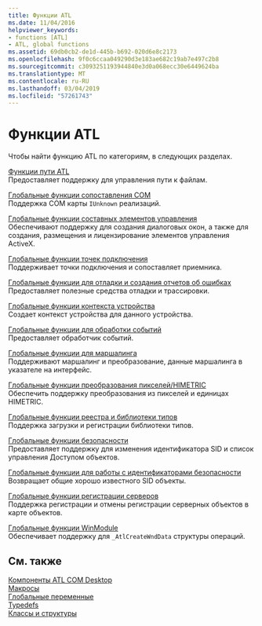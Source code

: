 ```yaml
---
title: Функции ATL
ms.date: 11/04/2016
helpviewer_keywords:
- functions [ATL]
- ATL, global functions
ms.assetid: 69db0cb2-de1d-445b-b692-020d6e8c2173
ms.openlocfilehash: 9f0c6ccaa049290d3e183ae682c19ab7e497c2b8
ms.sourcegitcommit: c3093251193944840e3d0a068ecc30e6449624ba
ms.translationtype: MT
ms.contentlocale: ru-RU
ms.lasthandoff: 03/04/2019
ms.locfileid: "57261743"
---
```

# <a name="atl-functions"></a>Функции ATL

Чтобы найти функцию ATL по категориям, в следующих разделах.

[Функции пути ATL](../../atl/reference/com-map-global-functions.md)<br/>
Предоставляет поддержку для управления пути к файлам.

[Глобальные функции сопоставления COM](../../atl/reference/com-map-global-functions.md)<br/>
Поддержка COM карты `IUnknown` реализаций.

[Глобальные функции составных элементов управления](../../atl/reference/composite-control-global-functions.md)<br/>
Обеспечивают поддержку для создания диалоговых окон, а также для создания, размещения и лицензирование элементов управления ActiveX.

[Глобальные функции точек подключения](../../atl/reference/connection-point-global-functions.md)<br/>
Поддерживает точки подключения и сопоставляет приемника.

[Глобальные функции для отладки и создания отчетов об ошибках](../../atl/reference/debugging-and-error-reporting-global-functions.md)<br/>
Предоставляет полезные средства отладки и трассировки.

[Глобальные функции контекста устройства](../../atl/reference/device-context-global-functions.md)<br/>
Создает контекст устройства для данного устройства.

[Глобальные функции для обработки событий](../../atl/reference/event-handling-global-functions.md)<br/>
Предоставляет обработчик событий.

[Глобальные функции для маршалинга](../../atl/reference/marshaling-global-functions.md)<br/>
Поддерживают маршалинг и преобразование, данные маршалинга в указателе на интерфейс.

[Глобальные функции преобразования пикселей/HIMETRIC](../../atl/reference/pixel-himetric-conversion-global-functions.md)<br/>
Обеспечить поддержку преобразования из пикселей и единицах HIMETRIC.

[Глобальные функции реестра и библиотеки типов](../../atl/reference/registry-and-typelib-global-functions.md)<br/>
Поддержка загрузки и регистрации библиотеки типов.

[Глобальные функции безопасности](../../atl/reference/security-global-functions.md)<br/>
Предоставляет поддержку для изменения идентификатора SID и список управления Доступом объектов.

[Глобальные функции для работы с идентификаторами безопасности](../../atl/reference/security-identifier-global-functions.md)<br/>
Возвращает общие хорошо известного SID объекты.

[Глобальные функции регистрации серверов](../../atl/reference/server-registration-global-functions.md)<br/>
Поддержка регистрации и отмены регистрации серверных объектов в карте объектов.

[Глобальные функции WinModule](../../atl/reference/winmodule-global-functions.md)<br/>
Обеспечивает поддержку для `_AtlCreateWndData` структуры операций.

## <a name="see-also"></a>См. также

[Компоненты ATL COM Desktop](../../atl/atl-com-desktop-components.md)<br/>
[Макросы](../../atl/reference/atl-macros.md)<br/>
[Глобальные переменные](../../atl/reference/atl-global-variables.md)<br/>
[Typedefs](../../atl/reference/atl-typedefs.md)<br/>
[Классы и структуры](../../atl/reference/atl-classes.md)
